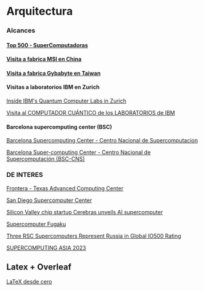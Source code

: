 # Arquitectura
### Alcances

#### [Top 500 - SuperComputadoras](https://www.top500.org/lists/top500/2022/11/)

#### [Visita a fabrica MSI en China](https://youtu.be/JXPRB0u2TyA)

#### [Visita a fabrica Gybabyte en Taiwan](https://www.youtube.com/watch?v=U92iacm0SIE)

#### Visitas a laboratorios IBM en Zurich

[Inside IBM's Quantum Computer Labs in Zurich](https://www.youtube.com/watch?v=UNwjk7Ew_hw)

[Visita al COMPUTADOR CUÁNTICO de los LABORATORIOS de IBM](https://www.youtube.com/watch?v=IrUPkZ8oBhw)

#### Barcelona supercomputing center (BSC)

[Barcelona Supercomputing Center - Centro Nacional de Supercomputacion](https://www.bsc.es/)

[Barcelona Super-computing Center - Centro Nacional de Supercomputación (BSC-CNS)
](https://www.youtube.com/watch?v=y40PGLPYg90)

### DE INTERES

[Frontera - Texas Advanced Computing Center](https://www.tacc.utexas.edu/systems/frontera)

[San Diego Supercomputer Center](https://www.sdsc.edu/)

[Silicon Valley chip startup Cerebras unveils AI supercomputer](https://www.nasdaq.com/articles/silicon-valley-chip-startup-cerebras-unveils-ai-supercomputer)

[Supercomputer Fugaku](https://www.fujitsu.com/global/about/innovation/fugaku/)

[Three RSC Supercomputers Represent Russia in Global IO500 Rating](https://www.hpcwire.com/off-the-wire/three-rsc-supercomputers-represent-russia-in-global-io500-rating/)

[SUPERCOMPUTING ASIA 2023](https://www.sc-asia.org/)


## Latex + Overleaf
[LaTeX desde cero](https://www.youtube.com/watch?v=w1rBRyL1YeE)

